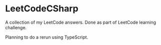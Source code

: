 # LeetCodeCSharp
A collection of my LeetCode answers. Done as part of LeetCode learning challenge. 

Planning to do a rerun using TypeScript.
